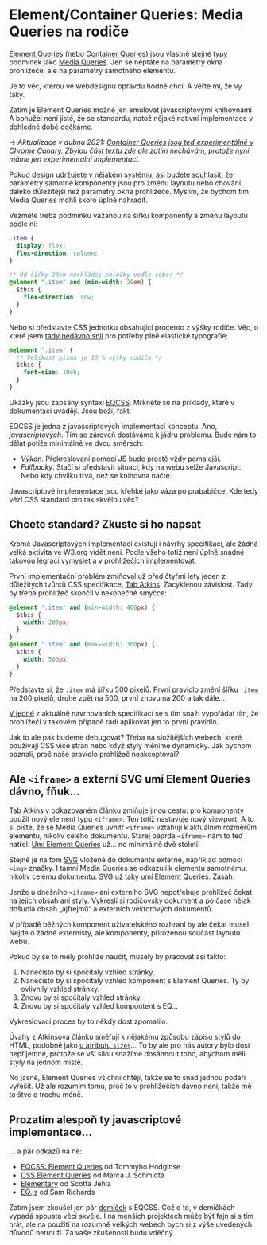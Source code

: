# Element/Container Queries: Media Queries na rodiče

[Element Queries](http://elementqueries.com/) (nebo [Container Queries](https://alistapart.com/article/container-queries-once-more-unto-the-breach)) jsou vlastně stejné typy podmínek jako [Media Queries](css3-media-queries.md). Jen se neptáte na parametry okna prohlížeče, ale na parametry samotného elementu.

Je to věc, kterou ve webdesignu opravdu hodně chci. A věřte mi, že vy taky.

<!-- AdSnippet -->

Zatím je Element Queries možné jen emulovat javascriptovými knihovnami. A bohužel není jisté, že se standardu, natož nějaké nativní implementace v dohledné době dočkáme.

→ *Aktualizace v dubnu 2021: [Container Queries jsou teď experimentálně v Chrome Canary](https://www.vzhurudolu.cz/blog/194-container-queries-chrome-91). Zbylou část textu zde ale zatím nechávám, protože nyní máme jen experimentální implementaci.*

Pokud design udržujete v nějakém [systému](pattern-lab.md), asi budete souhlasit, že parametry samotné komponenty jsou pro změnu layoutu nebo chování daleko důležitější než parametry okna prohlížeče. Myslím, že bychom tím Media Queries mohli skoro úplně nahradit.

Vezměte třeba podmínku vázanou na šířku komponenty a změnu layoutu podle ní:

```css
.item {
  display: flex;  
  flex-direction: column;
}

/* Od šířky 20em naskládej položky vedle sebe: */
@element ".item" and (min-width: 20em) {  
  $this {
    flex-direction: row;
  }
}
```

Nebo si představte CSS jednotku obsahující procento z výšky rodiče. Věc, o které jsem [tady nedávno snil](reseni-elasticka-typografie.md) pro potřeby plně elastické typografie:

```css
@element ".item" {
  /* Velikost písma je 10 % výšky rodiče */
  $this {
    font-size: 10eh;
  }
}
```

Ukázky jsou zapsány syntaxí [EQCSS](http://elementqueries.com/). Mrkněte se na příklady, které v dokumentaci uvádějí. Jsou boží, fakt.

EQCSS je jedna z javascriptových implementací konceptu. Ano, *javascriptových*. Tím se zároveň dostáváme k jádru problému. Bude nám to dělat potíže minimálně ve dvou směrech: 

- *Výkon*. Překreslovaní pomocí JS bude prostě vždy pomalejší. 
- *Fallbacky*. Stačí si představit situaci, kdy na webu selže Javascript. Nebo kdy chvilku trvá, než se knihovna načte. 


Javascriptové implementace jsou křehké jako váza po prababičce. Kde tedy vězí CSS standard pro tak skvělou věc?


## Chcete standard? Zkuste si ho napsat

Kromě Javascriptových implementací existují i návrhy specifikací, ale žádná velká aktivita ve W3.org vidět není. Podle všeho totiž není úplně snadné takovou legraci vymyslet a v prohlížečích implementovat.

První implementační problém zmiňoval už před čtyřmi lety jeden z důležitých tvůrců CSS specifikace, [Tab Atkins](http://www.xanthir.com/b4PR0). Zacyklenou závislost. Tady by třeba prohlížeč skončil v nekonečné smyčce:

```css
@element '.item' and (min‐width: 400px) {
  $this {
    width: 200px;
  }
}
@element '.item' and (max‐width: 300px) {
  $this {
    width: 500px;
  }
}
```

Představte si, že `.item` má šířku 500 pixelů. První pravidlo změní šířku `.item` na 200 pixelů, druhé zpět na 500, první znovu na 200 a tak dále…

[V jedné](https://tomhodgins.github.io/element-queries-spec/element-queries.html#self-referential-element-queries) z aktuálně navrhovaních specifikací se s tím snaží vypořádat tím, že prohlížeči v takovém případě radí aplikovat jen to první pravidlo.

Jak to ale pak budeme debugovat? Třeba na složitějších webech, které používají CSS více stran nebo když styly měníme dynamicky. Jak bychom poznali, proč naše pravidlo prohlížeč neakceptoval?

## Ale `<iframe>` a externí SVG umí Element Queries dávno, fňuk…

Tab Atkins v odkazovaném článku zmiňuje jinou cestu: pro komponenty použít nový element typu `<iframe>`. Ten totiž nastavuje nový viewport. A to si pište, že se Media Queries uvnitř `<iframe>` vztahují k aktuálním rozměrům elementu, nikoliv celého dokumentu. Starej páprda `<iframe>` nám to teď natřel. [Umí Element Queries](https://codepen.io/machal/pen/EWgXGz?editors=1100) už… no minimálně dvě století. 

<!-- AdSnippet -->

Stejně je na tom [SVG](svg.md) vložené do dokumentu externě, například pomocí `<img>` značky. I tamní Media Queries se odkazují k elementu samotnému, nikoliv celému dokumentu. [SVG už taky umí Element Queries](https://codepen.io/machal/pen/zZKzRe?editors=1100). Zásah. 

Jenže u dnešního `<iframe>` ani externího SVG nepotřebuje prohlížeč čekat na jejich obsah ani styly. Vykreslí si rodičovský dokument a po čase nějak došudlá obsah „ajfrejmů“ a externích vektorových dokumentů.

V případě běžných komponent uživatelského rozhraní by ale čekat musel. Nejde o žádné externisty, ale komponenty, přirozenou součást layoutu webu. 

Pokud by se to měly prohlíže naučit, musely by pracovat asi takto: 

1. Nanečisto by si spočítaly vzhled stránky. 
2. Nanečisto by si spočítaly vzhled komponent s Element Queries. Ty by ovlivnily vzhled stránky. 
3. Znovu by si spočítaly vzhled stránky.
4. Znovu by si spočítaly vzhled kompontent s EQ… 

Vykreslovací proces by to někdy dost zpomalilo. 

Úvahy z Atkinsova článku směřují k nějakému způsobu zápisu stylů do HTML, podobně jako [u atributu `sizes`](srcset-sizes.md)… To by ale pro nás autory bylo dost nepříjemné, protože se vší silou snažíme dosáhnout toho, abychom měli styly na jednom místě.

No jasně, Element Queries všichni chtějí, takže se to snad jednou podaří vyřešit. Už ale rozumím tomu, proč to v prohlížečích dávno není, takže mě to štve o trochu méně.

## Prozatím alespoň ty javascriptové implementace…

… a pár odkazů na ně:

- [EQCSS: Element Queries](http://elementqueries.com/) od Tommyho Hodginse
- [CSS Element Queries](http://marcj.github.io/css-element-queries/) od  Marca J. Schmidta
- [Elementary](https://github.com/filamentgroup/elementary) od Scotta Jehla
- [EQ.js](https://github.com/Snugug/eq.js) od Sam Richards

Zatím jsem zkoušel jen pár [demíček](https://codepen.io/machal/pen/XMmdWx) s EQCSS. Což o to, v demíčkách vypadá spousta věcí skvěle. I na menších projektech může být fajn si s tím hrát, ale  na použití na rozumně velkých webech bych si z výše uvedených důvodů netroufl. Za vaše zkušenosti budu vděčný.

